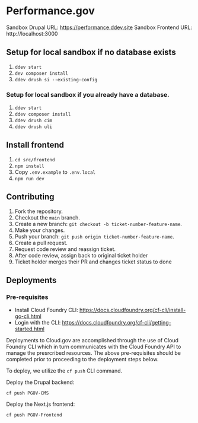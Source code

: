 # Performance.gov

Sandbox Drupal URL: https://performance.ddev.site
Sandbox Frontend URL: http://localhost:3000

## Setup for local sandbox if no database exists
1. `ddev start`
2. `dev composer install`
3. `ddev drush si --existing-config`


### Setup for local sandbox if you already have a database.
1. `ddev start`
2. `ddev composer install`
3. `ddev drush cim`
4. `ddev drush uli`

## Install frontend
1. `cd src/frontend`
2. `npm install`
3. Copy `.env.example` to `.env.local`
4. `npm run dev`

## Contributing
1. Fork the repository.
2. Checkout the `main` branch.
3. Create a new branch: `git checkout -b ticket-number-feature-name`.
4. Make your changes.
5. Push your branch: `git push origin ticket-number-feature-name`.
6. Create a pull request.
7. Request code review and reassign ticket.
8. After code review, assign back to original ticket holder
9. Ticket holder merges their PR and changes ticket status to done

## Deployments

### Pre-requisites
- Install Cloud Foundry CLI: https://docs.cloudfoundry.org/cf-cli/install-go-cli.html
- Login with the CLI: https://docs.cloudfoundry.org/cf-cli/getting-started.html

Deployments to Cloud.gov are accomplished through the use of Cloud Foundry CLI which in turn communicates with the Cloud Foundry API to manage the presrcribed resources. The above pre-requisites should be completed prior to proceeding to the deployment steps below.

To deploy, we utilize the `cf push` CLI command.

Deploy the Drupal backend:
```
cf push PGOV-CMS
```

Deploy the Next.js frontend:
```
cf push PGOV-Frontend
```

